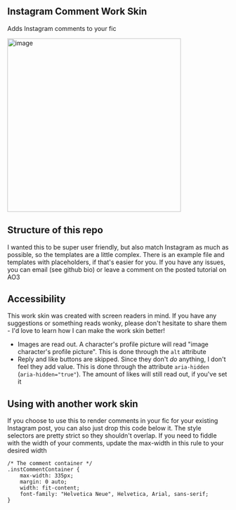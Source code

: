 ## Instagram Comment Work Skin
Adds Instagram comments to your fic

<img width="395" alt="image" src="https://github.com/user-attachments/assets/8a4307ca-67ad-4ce8-8b7b-4f29b3e96870" />

## Structure of this repo
I wanted this to be super user friendly, but also match Instagram as much as possible, so the templates are a little complex. There is an example file and templates with placeholders, if that's easier for you. If you have any issues, you can email (see github bio) or leave a comment on the posted tutorial on AO3

## Accessibility
This work skin was created with screen readers in mind. If you have any suggestions or something reads wonky, please don't hesitate to share them - I'd love to learn how I can make the work skin better!
- Images are read out. A character's profile picture will read "image character's profile picture". This is done through the `alt` attribute
- Reply and like buttons are skipped. Since they don't *do* anything, I don't feel they add value. This is done through the attribute `aria-hidden` (`aria-hidden="true"`). The amount of likes will still read out, if you've set it

## Using with another work skin
If you choose to use this to render comments in your fic for your existing Instagram post, you can also just drop this code below it. The style selectors are pretty strict so they shouldn't overlap. If you need to fiddle with the width of your comments, update the max-width in this rule to your desired width

```
/* The comment container */
.instCommentContainer {
    max-width: 335px;
    margin: 0 auto;
    width: fit-content;
    font-family: "Helvetica Neue", Helvetica, Arial, sans-serif;
}
```
